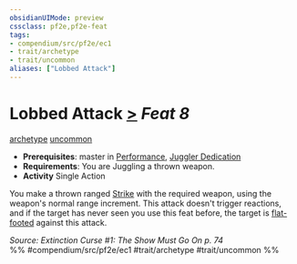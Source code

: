 ```yaml
---
obsidianUIMode: preview
cssclass: pf2e,pf2e-feat
tags:
- compendium/src/pf2e/ec1
- trait/archetype
- trait/uncommon
aliases: ["Lobbed Attack"]
---
```

# Lobbed Attack  [>](rules/core-rulebook/chapter-9-playing-the-game.md#Actions "Single Action") *Feat 8*  
[archetype](rules/traits/archetype.md "Archetype Feat Trait")  [uncommon](rules/traits/uncommon.md "Uncommon Rarity Trait")  

- **Prerequisites**: master in [Performance](compendium/skills.md#Performance), [Juggler Dedication](compendium/feats/juggler-dedication-ec1.md)
- **Requirements**: You are Juggling a thrown weapon.
- **Activity** Single Action

You make a thrown ranged [Strike](rules/actions/strike.md) with the required weapon, using the weapon's normal range increment. This attack doesn't trigger reactions, and if the target has never seen you use this feat before, the target is [flat-footed](rules/conditions.md#Flat-footed) against this attack.

*Source: Extinction Curse #1: The Show Must Go On p. 74*  
%% #compendium/src/pf2e/ec1 #trait/archetype #trait/uncommon %%